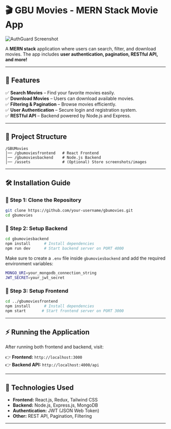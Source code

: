 
# 🎬 GBU Movies - MERN Stack Movie App  


![AuthGuard Screenshot](https://res.cloudinary.com/dls2tnwrx/image/upload/v1739529789/Screenshot_2025-02-14_161248_kyphka.png)  

A **MERN stack** application where users can search, filter, and download movies. The app includes **user authentication, pagination, RESTful API, and more!**  

---

## 🚀 Features  

✅ **Search Movies** – Find your favorite movies easily.  
✅ **Download Movies** – Users can download available movies.  
✅ **Filtering & Pagination** – Browse movies efficiently.  
✅ **User Authentication** – Secure login and registration system.  
✅ **RESTful API** – Backend powered by Node.js and Express.  

---

## 📂 Project Structure  

```
/GBUMovies
│── /gbumoviesfrontend   # React Frontend
│── /gbumoviesbackend    # Node.js Backend
│── /assets              # (Optional) Store screenshots/images
```

---

## 🛠 Installation Guide  

### 🔹 Step 1: Clone the Repository  

```sh
git clone https://github.com/your-username/gbumovies.git
cd gbumovies
```

### 🔹 Step 2: Setup Backend  

```sh
cd gbumoviesbackend
npm install      # Install dependencies
npm run dev      # Start backend server on PORT 4000
```

Make sure to create a `.env` file inside `gbumoviesbackend` and add the required environment variables:  

```sh
MONGO_URI=your_mongodb_connection_string
JWT_SECRET=your_jwt_secret
```

### 🔹 Step 3: Setup Frontend  

```sh
cd ../gbumoviesfrontend
npm install      # Install dependencies
npm start       # Start frontend server on PORT 3000
```

---

## ⚡ Running the Application  

After running both frontend and backend, visit:  

👉 **Frontend:** `http://localhost:3000`  
👉 **Backend API:** `http://localhost:4000/api`  

---

## 📌 Technologies Used  

- **Frontend:** React.js, Redux, Tailwind CSS  
- **Backend:** Node.js, Express.js, MongoDB  
- **Authentication:** JWT (JSON Web Token)  
- **Other:** REST API, Pagination, Filtering  

---


